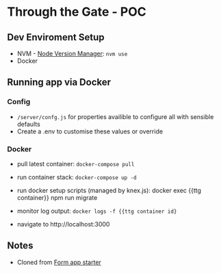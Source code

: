 # Through the Gate - POC

## Dev Enviroment Setup

- NVM - [Node Version Manager](https://github.com/creationix/nvm): `nvm use`
- Docker

## Running app via Docker

### Config

- `/server/confg.js` for properties availible to configure all with sensible defaults
- Create a .env to customise these values or override

### Docker

- pull latest container: `docker-compose pull`

- run container stack: `docker-compose up -d`

- run docker setup scripts (managed by knex.js): docker exec {{ttg container}} npm run migrate

- monitor log output: `docker logs -f {{ttg container id}`

- navigate to http://localhost:3000

## Notes

- Cloned from [Form app starter](https://github.com/ministryofjustice/form-app-starter/commit/1e88ef7f96fb48431006b350700200f12d71ef65)
